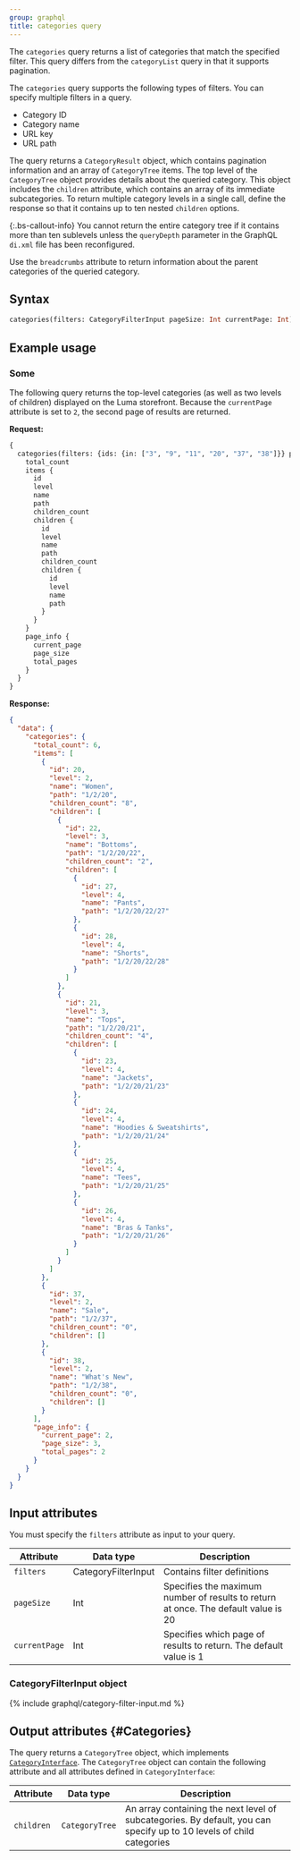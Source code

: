 ```yaml
---
group: graphql
title: categories query
---
```


The `categories` query returns a list of categories that match the specified filter. This query differs from the `categoryList` query in that it supports pagination.

The `categories` query supports the following types of filters. You can specify multiple filters in a query.

-  Category ID
-  Category name
-  URL key
-  URL path

The query returns a `CategoryResult` object, which contains pagination information and an array of `CategoryTree` items. The top level of the `CategoryTree` object provides details about the queried category. This object includes the `children` attribute, which contains an array of its immediate subcategories. To return multiple category levels in a single call, define the response so that it contains up to ten nested `children` options.

{:.bs-callout-info}
You cannot return the entire category tree if it contains more than ten sublevels unless the `queryDepth` parameter in the GraphQL `di.xml` file has been reconfigured.

Use the `breadcrumbs` attribute to return information about the parent categories of the queried category.

## Syntax

```graphql
categories(filters: CategoryFilterInput pageSize: Int currentPage: Int): CategoryResult
```

## Example usage

### Some

The following query returns the top-level categories (as well as two levels of children) displayed on the Luma storefront. Because the `currentPage` attribute is set to `2`, the second page of results are returned.

**Request:**

```graphql
{
  categories(filters: {ids: {in: ["3", "9", "11", "20", "37", "38"]}} pageSize:3 currentPage: 2){
    total_count
    items {
      id
      level
      name
      path
      children_count
      children {
        id
        level
        name
        path
        children_count
        children {
          id
          level
          name
          path
        }
      }
    }
    page_info {
      current_page
      page_size
      total_pages
    }
  }
}
```

**Response:**

```json
{
  "data": {
    "categories": {
      "total_count": 6,
      "items": [
        {
          "id": 20,
          "level": 2,
          "name": "Women",
          "path": "1/2/20",
          "children_count": "8",
          "children": [
            {
              "id": 22,
              "level": 3,
              "name": "Bottoms",
              "path": "1/2/20/22",
              "children_count": "2",
              "children": [
                {
                  "id": 27,
                  "level": 4,
                  "name": "Pants",
                  "path": "1/2/20/22/27"
                },
                {
                  "id": 28,
                  "level": 4,
                  "name": "Shorts",
                  "path": "1/2/20/22/28"
                }
              ]
            },
            {
              "id": 21,
              "level": 3,
              "name": "Tops",
              "path": "1/2/20/21",
              "children_count": "4",
              "children": [
                {
                  "id": 23,
                  "level": 4,
                  "name": "Jackets",
                  "path": "1/2/20/21/23"
                },
                {
                  "id": 24,
                  "level": 4,
                  "name": "Hoodies & Sweatshirts",
                  "path": "1/2/20/21/24"
                },
                {
                  "id": 25,
                  "level": 4,
                  "name": "Tees",
                  "path": "1/2/20/21/25"
                },
                {
                  "id": 26,
                  "level": 4,
                  "name": "Bras & Tanks",
                  "path": "1/2/20/21/26"
                }
              ]
            }
          ]
        },
        {
          "id": 37,
          "level": 2,
          "name": "Sale",
          "path": "1/2/37",
          "children_count": "0",
          "children": []
        },
        {
          "id": 38,
          "level": 2,
          "name": "What's New",
          "path": "1/2/38",
          "children_count": "0",
          "children": []
        }
      ],
      "page_info": {
        "current_page": 2,
        "page_size": 3,
        "total_pages": 2
      }
    }
  }
}
```


## Input attributes

You must specify the `filters` attribute as input to your query.

Attribute | Data type | Description
--- | --- | ---
`filters` | CategoryFilterInput | Contains filter definitions
`pageSize` | Int | Specifies the maximum number of results to return at once. The default value is 20
`currentPage` | Int | Specifies which page of results to return. The default value is 1

### CategoryFilterInput object

{% include graphql/category-filter-input.md %}

## Output attributes {#Categories}

The query returns a `CategoryTree` object, which implements [`CategoryInterface`]({{page.baseurl}}/graphql/product/category-interface.html). The `CategoryTree` object can contain the following attribute and all attributes defined in `CategoryInterface`:

Attribute | Data type | Description
--- | --- | ---
`children` | `CategoryTree` | An array containing the next level of subcategories. By default, you can specify up to 10 levels of child categories
